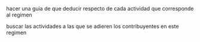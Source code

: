 hacer una guia de que deducir respecto de cada actividad que corresponde al regimen


buscar las actividades a las que se adieren los contribuyentes en este regimen